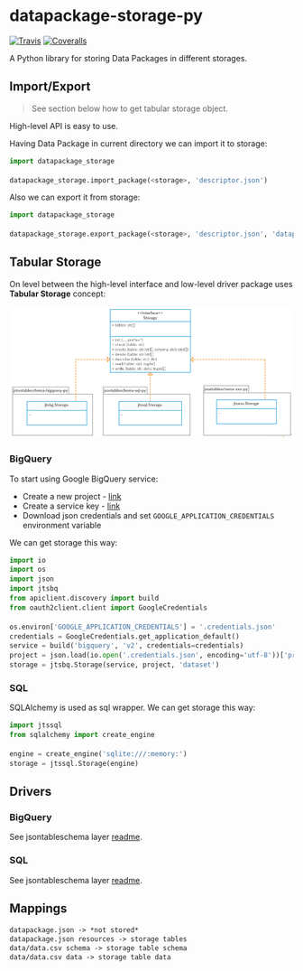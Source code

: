 # datapackage-storage-py

[![Travis](https://img.shields.io/travis/okfn/datapackage-storage-py.svg)](https://travis-ci.org/okfn/datapackage-storage-py)
[![Coveralls](http://img.shields.io/coveralls/okfn/datapackage-storage-py.svg?branch=master)](https://coveralls.io/r/okfn/datapackage-storage-py?branch=master)

A Python library for storing Data Packages in different storages.

## Import/Export

> See section below how to get tabular storage object.

High-level API is easy to use.

Having Data Package in current directory we can import it to storage:

```python
import datapackage_storage

datapackage_storage.import_package(<storage>, 'descriptor.json')
```

Also we can export it from storage:

```python
import datapackage_storage

datapackage_storage.export_package(<storage>, 'descriptor.json', 'datapackage_name')
```

## Tabular Storage

On level between the high-level interface and low-level driver
package uses **Tabular Storage** concept:

![Tabular Storage](diagram.png)

### BigQuery

To start using Google BigQuery service:
- Create a new project - [link](https://console.developers.google.com/home/dashboard)
- Create a service key - [link](https://console.developers.google.com/apis/credentials)
- Download json credentials and set `GOOGLE_APPLICATION_CREDENTIALS` environment variable

We can get storage this way:

```python
import io
import os
import json
import jtsbq
from apiclient.discovery import build
from oauth2client.client import GoogleCredentials

os.environ['GOOGLE_APPLICATION_CREDENTIALS'] = '.credentials.json'
credentials = GoogleCredentials.get_application_default()
service = build('bigquery', 'v2', credentials=credentials)
project = json.load(io.open('.credentials.json', encoding='utf-8'))['project_id']
storage = jtsbq.Storage(service, project, 'dataset')
```

### SQL

SQLAlchemy is used as sql wrapper.
We can get storage this way:

```python
import jtssql
from sqlalchemy import create_engine

engine = create_engine('sqlite:///:memory:')
storage = jtssql.Storage(engine)
```

## Drivers

### BigQuery

See jsontableschema layer [readme](https://github.com/okfn/jsontableschema-bigquery-py/tree/update#jsontableschema-bigquery-py).

### SQL

See jsontableschema layer [readme](https://github.com/okfn/jsontableschema-sql-py/tree/update#jsontableschema-sql-py).

## Mappings

```
datapackage.json -> *not stored*
datapackage.json resources -> storage tables
data/data.csv schema -> storage table schema
data/data.csv data -> storage table data
```
